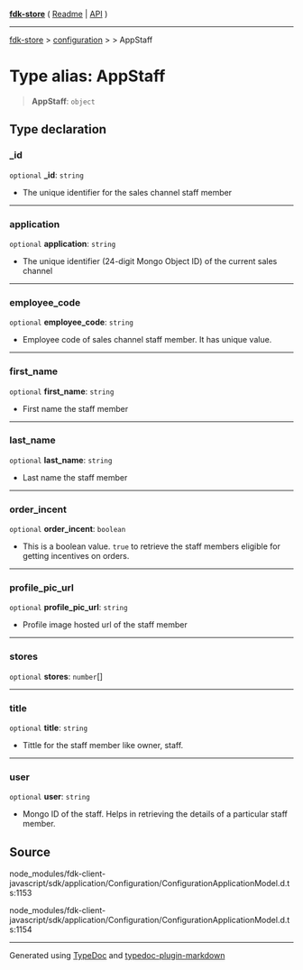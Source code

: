 [**fdk-store**](../../../README.md) ( [Readme](../../../README.md) \| [API](../../../API.md) )

---

[fdk-store](../../../API.md) > [configuration](../../README.md) > [<internal>](../README.md) > AppStaff

# Type alias: AppStaff

> **AppStaff**: `object`

## Type declaration

### \_id

`optional` **\_id**: `string`

- The unique identifier for the sales channel staff member

---

### application

`optional` **application**: `string`

- The unique identifier (24-digit Mongo
  Object ID) of the current sales channel

---

### employee_code

`optional` **employee_code**: `string`

- Employee code of sales channel staff
  member. It has unique value.

---

### first_name

`optional` **first_name**: `string`

- First name the staff member

---

### last_name

`optional` **last_name**: `string`

- Last name the staff member

---

### order_incent

`optional` **order_incent**: `boolean`

- This is a boolean value. `true` to
  retrieve the staff members eligible for getting incentives on orders.

---

### profile_pic_url

`optional` **profile_pic_url**: `string`

- Profile image hosted url of the staff member

---

### stores

`optional` **stores**: `number`[]

---

### title

`optional` **title**: `string`

- Tittle for the staff member like owner, staff.

---

### user

`optional` **user**: `string`

- Mongo ID of the staff. Helps in retrieving the
  details of a particular staff member.

## Source

node_modules/fdk-client-javascript/sdk/application/Configuration/ConfigurationApplicationModel.d.ts:1153

node_modules/fdk-client-javascript/sdk/application/Configuration/ConfigurationApplicationModel.d.ts:1154

---

Generated using [TypeDoc](https://typedoc.org/) and [typedoc-plugin-markdown](https://www.npmjs.com/package/typedoc-plugin-markdown)
